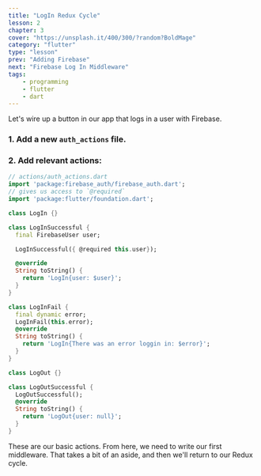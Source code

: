 ```yaml
---
title: "LogIn Redux Cycle"
lesson: 2
chapter: 3
cover: "https://unsplash.it/400/300/?random?BoldMage"
category: "flutter"
type: "lesson"
prev: "Adding Firebase"
next: "Firebase Log In Middleware"
tags:
    - programming
    - flutter
    - dart
---
```


Let's wire up a button in our app that logs in a user with Firebase.

### 1. Add a new `auth_actions` file.

### 2. Add relevant actions:

```dart
// actions/auth_actions.dart
import 'package:firebase_auth/firebase_auth.dart';
// gives us access to `@required`
import 'package:flutter/foundation.dart';

class LogIn {}

class LogInSuccessful {
  final FirebaseUser user;

  LogInSuccessful({ @required this.user});

  @override
  String toString() {
    return 'LogIn{user: $user}';
  }
}

class LogInFail {
  final dynamic error;
  LogInFail(this.error);
  @override
  String toString() {
    return 'LogIn{There was an error loggin in: $error}';
  }
}

class LogOut {}

class LogOutSuccessful {
  LogOutSuccessful();
  @override
  String toString() {
    return 'LogOut{user: null}';
  }
}
```

These are our basic actions. From here, we need to write our first middleware. That takes a bit of an aside, and then we'll return to our Redux cycle.
